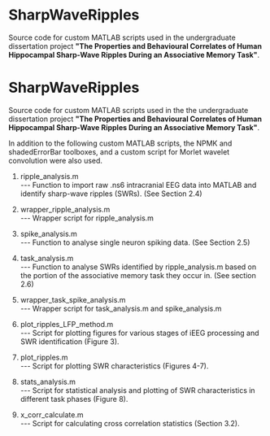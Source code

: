 # SharpWaveRipples
Source code for custom MATLAB scripts used in the undergraduate dissertation project **"The Properties and Behavioural Correlates of Human Hippocampal Sharp-Wave Ripples During an Associative Memory Task"**.

# SharpWaveRipples
Source code for custom MATLAB scripts used in the the undergraduate dissertation project **"The Properties and Behavioural Correlates of Human Hippocampal Sharp-Wave Ripples During an Associative Memory Task"**.

In addition to the following custom MATLAB scripts, the NPMK and shadedErrorBar toolboxes, and a custom script for Morlet wavelet convolution were also used.

1. ripple_analysis.m              
--- Function to import raw .ns6 intracranial EEG data into MATLAB and identify sharp-wave ripples (SWRs). (See Section 2.4)
2. wrapper_ripple_analysis.m      
--- Wrapper script for ripple_analysis.m

3. spike_analysis.m               
--- Function to analyse single neuron spiking data. (See Section 2.5)
4. task_analysis.m                
--- Function to analyse SWRs identified by ripple_analysis.m based on the portion of the associative memory task they occur in. (See section 2.6)
5. wrapper_task_spike_analysis.m  
--- Wrapper script for task_analysis.m and spike_analysis.m

6. plot_ripples_LFP_method.m      
--- Script for plotting figures for various stages of iEEG processing and SWR identification (Figure 3).
7. plot_ripples.m                 
--- Script for plotting SWR characteristics (Figures 4-7).
8. stats_analysis.m               
--- Script for statistical analysis and plotting of SWR characteristics in different task phases (Figure 8).
9. x_corr_calculate.m             
--- Script for calculating cross correlation statistics (Section 3.2).

